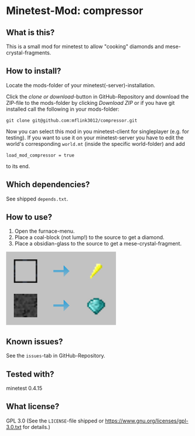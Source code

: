 # Minetest-Mod: compressor

## What is this?

This is a small mod for minetest to allow "cooking" diamonds and mese-crystal-fragments.

## How to install?

Locate the mods-folder of your minetest(-server)-installation.

Click the *clone or download*-button in GitHub-Repository and download the ZIP-file to the mods-folder by clicking *Download ZIP* or if you have git installed call the following in your mods-folder:
	
	git clone git@github.com:mflink3012/compressor.git

Now you can select this mod in you minetest-client for singleplayer (e.g. for testing). If you want to use it on your minetest-server you have to edit the world's corresponding ``world.mt`` (inside the specific world-folder) and add

	load_mod_compressor = true

to its end.

## Which dependencies?

See shipped ``depends.txt``.

## How to use?

1. Open the furnace-menu.
2. Place a coal-block (not lump!) to the source to get a diamond.
3. Place a obsidian-glass to the source to get a mese-crystal-fragment.

![Screenshot](screenshot.png "Screenshot") 

## Known issues?

See the ``issues``-tab in GitHub-Repository.

## Tested with?

minetest 0.4.15

## What license?

GPL 3.0 (See the ``LICENSE``-file shipped or <https://www.gnu.org/licenses/gpl-3.0.txt> for details.)
